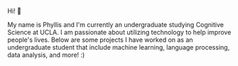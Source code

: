 Hi! 👋 

My name is Phyllis and I'm currently an undergraduate studying Cognitive Science at UCLA. I am passionate about utilizing technology to help improve people's lives. 
Below are some projects I have worked on as an undergraduate student that include machine learning, language processing, data analysis, and more! :)

<!---
phyllissern/phyllissern is a ✨ special ✨ repository because its `README.md` (this file) appears on your GitHub profile.
You can click the Preview link to take a look at your changes.
--->
